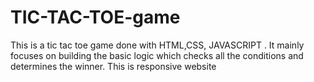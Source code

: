 # TIC-TAC-TOE-game
This is a tic tac toe game done with HTML,CSS, JAVASCRIPT . It mainly focuses on building the basic logic which checks all the conditions and  determines the winner. This is responsive website
